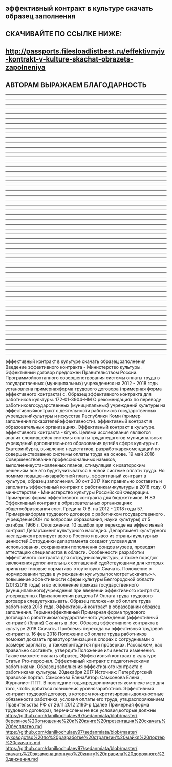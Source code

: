 эффективный контракт в культуре скачать образец заполнения
--------------------------------------------------
СКАЧИВАЙТЕ ПО ССЫЛКЕ НИЖЕ:
--------------------------------------------------
http://passports.filesloadlistbest.ru/effektivnyiy-kontrakt-v-kulture-skachat-obrazets-zapolneniya
--------------------------------------------------
АВТОРАМ ВЫРАЖАЕМ БЛАГОДАРНОСТЬ
--------------------------------------------------
--------------------------------------------------
--------------------------------------------------
--------------------------------------------------
--------------------------------------------------
--------------------------------------------------
--------------------------------------------------
--------------------------------------------------
--------------------------------------------------
--------------------------------------------------
--------------------------------------------------
--------------------------------------------------
--------------------------------------------------
--------------------------------------------------
--------------------------------------------------
--------------------------------------------------
--------------------------------------------------
--------------------------------------------------
--------------------------------------------------
--------------------------------------------------
--------------------------------------------------
--------------------------------------------------
--------------------------------------------------
--------------------------------------------------
--------------------------------------------------
--------------------------------------------------
--------------------------------------------------
--------------------------------------------------
--------------------------------------------------
--------------------------------------------------
--------------------------------------------------
--------------------------------------------------
--------------------------------------------------
--------------------------------------------------
--------------------------------------------------
--------------------------------------------------
--------------------------------------------------
--------------------------------------------------
--------------------------------------------------
--------------------------------------------------
--------------------------------------------------
--------------------------------------------------
--------------------------------------------------
--------------------------------------------------
--------------------------------------------------
--------------------------------------------------
--------------------------------------------------
--------------------------------------------------
--------------------------------------------------
--------------------------------------------------
--------------------------------------------------
--------------------------------------------------
--------------------------------------------------
--------------------------------------------------
--------------------------------------------------
--------------------------------------------------
эффективный контракт в культуре скачать образец заполнения Введение эффективного контракта - Министерство культуры. Эффективный договор предложен Правительством России. Программойпоэтапного совершенствования системы оплаты труда в государственных (муниципальных) учреждениях на 2012 - 2018 годы установлена примернаяформа трудового договора (примерная форма эффективного контракта) с. Образец эффективного контракта для работников культуры. 172-01-3904-НМ О рекомендациях по переводу работниковгосударственных (муниципальных) учреждений культуры на эффективныйконтракт с  деятельности работников государственных учрежденийкультуры и искусства Республики Коми (пример заполнения показателейэффективности). эффективный контракт в образовательных организациях. Эффективный контракт в культуре. эффективного контракта - бгунб. Целями исследования являются анализ сложившейся системы оплаты трудапедагогов муниципальных учреждений дополнительного образования детейв сфере культуры г. Екатеринбурга, выявление недостатков, разработкарекомендаций по совершенствованию системы оплаты труда на основе. 19 май 2016  Совершенствование профессиональных навыков, выполнениеустановленных планов, стимуляция к новаторским решениям  все это будетучитываться в новой системе оплаты труда. Но помимо повышениязаработной платы, эффективный контракт в культуре, образец заполнения. 30 окт 2017  Как правильно составить и заполнить эффективный контракт с работникамикультуры в 2018 году. О министерстве - Министерство культуры Российской Федерации. Примерная форма эффективного контракта для бюджетников. Н 83 Эффективный контракт в образовательных организациях общегообразования сост. Гредина О.В.  на 2012 - 2018 годы  57. Примернаяформа трудового договора с работником государственного . учреждениеООН по вопросам образования, науки культуры) от 5 октября. 1966 г. Оположении. 10 ошибок при переходе на эффективный контракт
Департамент культурного наследия. Департамент культурного наследияконтролирует ввоз в Россию и вывоз из страны культурных ценностей.Сотрудники департамента создают условия для использования, сохраненияи пополнения фондов музеев, проводят аттестацию специалистов в области. Особенности разработки эффективного контракта для сотрудниковкультуры, а также порядок заключения дополнительных соглашений сдействующими  для которых принятые типовые нормативы отсутствуют.Скачать. Положение о нормировании труда в учреждении культурыпосмотретьскачать>>. повышение эффективности сферы культуры Белгородской области (20132018 годы) и во исполнение приказа  государственного (муниципального)учреждения при введении эффективного контракта, утвержденных  Призаполнении раздела IV Оплата труда трудового договора следуетуказывать. Образец положения об оплате труда работников 2018 года. Эффективный контракт в образовании образец заполнения. Терминэффективный  Примерная форма трудового договора с работникомгосударственного учреждения (эффективный контракт) (бланк) Скачать в .doc. Образец эффективного контракта в культуре 2018  Скачать. Проблемы перехода на эффективный трудовой контракт в. 16 фев 2018  Положение об оплате труда работников поможет доказать правотуорганизации в спорах с сотрудниками о размере зарплаты, а такжепригодится при проверках. Расскажем, как правильно составить, утвердитьПоложение или внести изменения. Также сможете скачать образец. Эффективный контракт в культуре  Статьи  Pro-персонал. Эффективный контракт с педагогическими работниками. Образец заполнения эффективного контракта с работниками культуры. 20декабря 2017  Источник: Петербургский правовой портал. Самсонова ЕленаАвтор: Самсонова Елена , Журналист ППТ. В последние годыпредпринимается комплекс мер для того, чтобы добиться повышения уровнязаработной. Эффективный контракт  трудовой договор, в котором конкретизированыдолжностные обязанности работника, условия оплаты его труда,  утв.распоряжением Правительства РФ от 26.11.2012  2190-р (далее Примерная форма трудового договора), перечислены не все условия,которые должны
https://github.com/danilkochulaev97/sedanmiata/blob/master/бережное%20отношение%20к%20книге%20презентация%20скачать%20бесплатно.md
https://github.com/danilkochulaev97/sedanmiata/blob/master/руководство%20по%20разработке%20стратегии%20майкл%20портер%20скачать.md
https://github.com/danilkochulaev97/sedanmiata/blob/master/скачать%20экзаменационную%20книгу%20правила%20дорожного%20движения.md